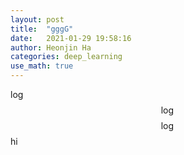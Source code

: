 ```yaml
---
layout: post
title:  "gggG"
date:   2021-01-29 19:58:16
author: Heonjin Ha
categories: deep_learning
use_math: true
---
```


$\log$
$$\log$$
$$\log$$hi